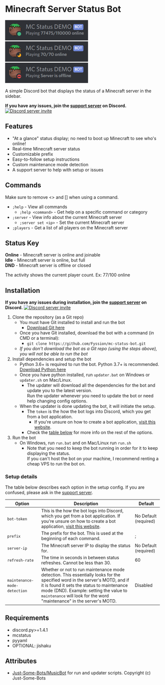 # Minecraft Server Status Bot

![Online Status Example for mc.hypixel.net](images/online.png)
![Full Status Example](images/full.png)
![Offline Status Example](images/offline.png)

A simple Discord bot that displays the status of a Minecraft server in the sidebar.

**If you have any issues, join the [support server](https://www.discord.gg/eHxvStNJb7) on Discord.**
[![Discord server invite](https://discord.com/api/guilds/682053500775170120/embed.png)](https://discord.gg/eHxvStNJb7)

## Features

- "At a glance" status display; no need to boot up Minecraft to see who's online!
- Real-time Minecraft server status
- Customizable prefix
- Easy-to-follow setup instructions
- Custom maintenance mode detection
- A support server to help with setup or issues

## Commands

Make sure to remove <> and [] when using a command.

- `;help` - View all commands
  - `;help <command>` - Get help on a specific command or category
- `;server` - View info about the current Minecraft server
  - `;server set <ip>` - Set the current Minecraft server
- `;players` - Get a list of all players on the Minecraft server

## Status Key

**Online** - Minecraft server is online and joinable<br>
**Idle** - Minecraft server is online, but full<br>
**DND** - Minecraft server is offline or closed

The activity shows the current player count. Ex: 77/100 online

## Installation

**If you have any issues during installation, join the [support server](https://www.discord.gg/eHxvStNJb7) on Discord.**
[![Discord server invite](https://discord.com/api/guilds/682053500775170120/embed.png)](https://discord.gg/eHxvStNJb7)

1. Clone the repository (as a Git repo)
   - You must have Git installed to install and run the bot
     - [Download Git here](https://git-scm.com/downloads)
   - Once you have Git installed, download the bot with a command (in CMD or a terminal):
     - `git clone https://github.com/Fyssion/mc-status-bot.git`
   - *If you don't download the bot as a Git repo (using the steps above), you will not be able to run the bot*
2. Install dependencies and setup the bot
   - Python 3.6+ is required to run the bot. Python 3.7+ is recommended. [Download Python here](https://www.python.org/downloads/)
   - Once you have python installed, run `updater.bat` on Windows or `updater.sh` on Mac/Linux.
     - The updater will download all the dependencies for the bot and update you to the latest version.<br>
       Run the updater whenever you need to update the bot or need help changing config options.
    - When the updater is done updating the bot, it will initiate the setup.
      - The `token` is the how the bot logs into Discord, which you get from a bot application.
        - If you're unsure on how to create a bot application, [visit this website](https://discordpy.readthedocs.io/en/latest/discord.html).
      - Check the [table below](#setup-details) for more info on the rest of the options.
4. Run the bot
   - On Windows, run `run.bat` and on Mac/Linux run `run.sh`
     - Note that you need to keep the bot running in order for it to keep displaying the status.<br>
       If you can't host the bot on your machine, I recommend renting a cheap VPS to run the bot on.

### Setup details

The table below describes each option in the setup config.
If you are confused, please ask in the [support server](https://www.discord.gg/eHxvStNJb7).

| Option                       | Description                                                                                                                                                                                                                                                                                   | Default               |
|------------------------------|-----------------------------------------------------------------------------------------------------------------------------------------------------------------------------------------------------------------------------------------------------------------------------------------------|-----------------------|
| `bot-token`                  | This is the how the bot logs into Discord, which you get from a bot application. If you're unsure on how to create a bot application, [visit this website](https://discordpy.readthedocs.io/en/latest/discord.html).                                                                          | No Default (required) |
| `prefix`                     | The prefix for the bot. This is used at the beginning of each command.                                                                                                                                                                                                                        | ;                     |
| `server-ip`                  | The Minecraft server IP to display the status for.                                                                                                                                                                                                                                            | No Default (required) |
| `refresh-rate`               | The time in seconds in between status refreshes. Cannot be less than 30.                                                                                                                                                                                                                      | 60                    |
| `maintenance-mode-detection` | Whether or not to run maintenance mode detection. This essentially looks for the specified word in the server's MOTD, and if it is found it sets the status to maintenance mode (DND). Example: setting the value to `maintenance` will look for the word "maintenance" in the server's MOTD. | Disabled              |

## Requirements

- discord.py>=1.4.1
- mcstatus
- pyyaml
- OPTIONAL: jishaku

## Attributes

- [Just-Some-Bots/MusicBot](https://github.com/Just-Some-Bots/MusicBot) for run and updater scripts. Copyright (c) Just-Some-Bots
